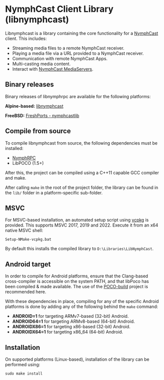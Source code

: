 # NymphCast Client Library (libnymphcast) #

Libnymphcast is a library containing the core functionality for a [NymphCast](https://github.com/MayaPosch/NymphCast) client. This includes:

- Streaming media files to a remote NymphCast receiver.
- Playing a media file via a URL provided to a NymphCast receiver.
- Communication with remote NymphCast Apps.
- Multi-casting media content.
- Interact with [NymphCast MediaServers](https://github.com/MayaPosch/NymphCast-MediaServer).

## Binary releases ##

Binary releases of libnymphrpc are available for the following platforms:

**Alpine-based:** [libnymphcast](https://pkgs.alpinelinux.org/packages?name=libnymphcast&branch=edge)

**FreeBSD:** [FreshPorts - nymphcastlib](https://www.freshports.org/multimedia/nymphcastlib/)

## Compile from source ##

To compile libnymphcast from source, the following dependencies must be installed:

- [NymphRPC](https://github.com/MayaPosch/NymphRPC)
- LibPOCO (1.5+)

After this, the project can be compiled using a C++11 capable GCC compiler and make. 

After calling `make` in the root of the project folder, the library can be found in the `lib/` folder in a platform-specific sub-folder.

## MSVC ##

For MSVC-based installation, an automated setup script using [vcpkg](https://vcpkg.io/) is provided. This supports MSVC 2017, 2019 and 2022. Execute it from an x64 native MSVC shell:

`Setup-NMake-vcpkg.bat`

By default this installs the compiled library to `D:\Libraries\LibNymphCast`.

## Android target ##

In order to compile for Android platforms, ensure that the Clang-based cross-compiler is accessible on the system PATH, and that libPoco has been compiled & made available. The use of the [POCO-build](https://github.com/MayaPosch/Poco-build) project is recommended here.

With these dependencies in place, compiling for any of the specific Android platforms is done by adding any of the following behind the `make` command:

- **ANDROID=1** for targeting ARMv7-based (32-bit) Android.
- **ANDROID64=1** for targeting ARMv8-based (64-bit) Android.
- **ANDROIDX86=1** for targeting x86-based (32-bit) Android.
- **ANDROIDX64=1** for targeting x86_64 (64-bit) Android.

## Installation ##

On supported platforms (Linux-based), installation of the library can be performed using:

```
sudo make install
```


